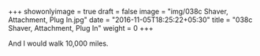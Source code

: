 +++
showonlyimage = true
draft = false
image = "img/038c Shaver, Attachment, Plug In.jpg"
date = "2016-11-05T18:25:22+05:30"
title = "038c Shaver, Attachment, Plug In"
weight = 0
+++

And I would walk 10,000 miles.

